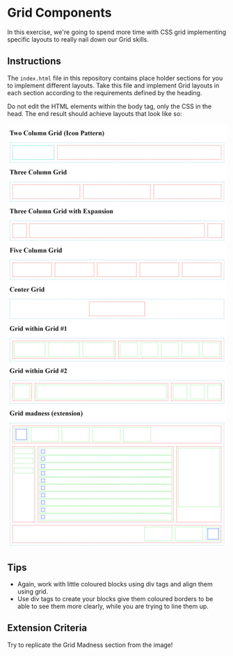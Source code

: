 # Grid Components

In this exercise, we're going to spend more time with CSS grid implementing specific layouts to really nail down our Grid skills.

## Instructions

The `index.html` file in this repository contains place holder sections for you to implement different layouts. Take this file and implement Grid layouts in each section according to the requirements defined by the heading.

Do not edit the HTML elements within the body tag, only the CSS in the head. The end result should achieve layouts that look like so:

![Final Result](images/final-result.png)

## Tips

- Again, work with little coloured blocks using div tags and align them using grid.
- Use div tags to create your blocks give them coloured borders to be able to see them more clearly, while you are trying to line them up.

## Extension Criteria

Try to replicate the Grid Madness section from the image!
